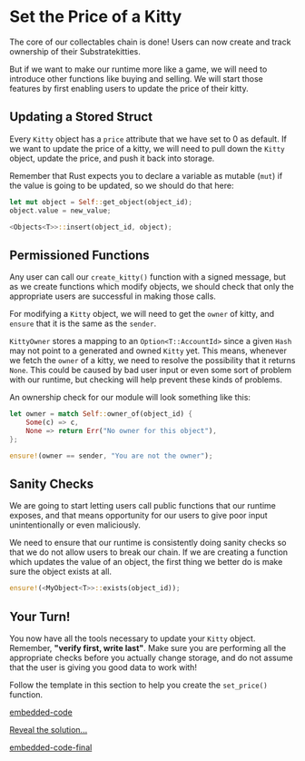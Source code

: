 Set the Price of a Kitty
===

The core of our collectables chain is done! Users can now create and track ownership of their Substratekitties.

But if we want to make our runtime more like a game, we will need to introduce other functions like buying and selling. We will start those features by first enabling users to update the price of their kitty.

## Updating a Stored Struct

Every `Kitty` object has a `price` attribute that we have set to 0 as default. If we want to update the price of a kitty, we will need to pull down the `Kitty` object, update the price, and push it back into storage.

Remember that Rust expects you to declare a variable as mutable (`mut`) if the value is going to be updated, so we should do that here:

```rust
let mut object = Self::get_object(object_id);
object.value = new_value;

<Objects<T>>::insert(object_id, object);
```

## Permissioned Functions

Any user can call our `create_kitty()` function with a signed message, but as we create functions which modify objects, we should check that only the appropriate users are successful in making those calls.

For modifying a `Kitty` object, we will need to get the `owner` of kitty, and `ensure` that it is the same as the `sender`.

`KittyOwner` stores a mapping to an `Option<T::AccountId>` since a given `Hash` may not point to a generated and owned `Kitty` yet. This means, whenever we fetch the `owner` of a kitty, we need to resolve the possibility that it returns `None`. This could be caused by bad user input or even some sort of problem with our runtime, but checking will help prevent these kinds of problems.

An ownership check for our module will look something like this:

```rust
let owner = match Self::owner_of(object_id) {
    Some(c) => c,
    None => return Err("No owner for this object"),
};

ensure!(owner == sender, "You are not the owner");
```

## Sanity Checks

We are going to start letting users call public functions that our runtime exposes, and that means opportunity for our users to give poor input unintentionally or even maliciously.

We need to ensure that our runtime is consistently doing sanity checks so that we do not allow users to break our chain. If we are creating a function which updates the value of an object, the first thing we better do is make sure the object exists at all.

```rust
ensure!(<MyObject<T>>::exists(object_id));
```

## Your Turn!

You now have all the tools necessary to update your `Kitty` object. Remember, **"verify first, write last"**. Make sure you are performing all the appropriate checks before you actually change storage, and do not assume that the user is giving you good data to work with!

Follow the template in this section to help you create the `set_price()` function.

[embedded-code](./assets/3.1-template.rs ':include :type=code embed-template')

<a href="javascript:toggleHint()" id="hint_link">Reveal the solution...</a>

[embedded-code-final](./assets/3.1-finished-code.rs ':include :type=code embed-final')